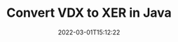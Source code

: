 ---
############################# Static ############################
layout: "auto-gen-conversion"
date: 2022-03-01T15:12:22
draft: false
otherformats: doc docm docx dot dotm dotx epub md odt ott pdf rtf tex txt vdx vsdm vsdx vssm vssx vstm vstx vsx vtx xps
breadcrumb: VDX to XER in Java

############################# Head ############################
head_title: "VDX to XER Converter in Java"
head_description: "Convert VDX to XER in Java using a few lines of code. Use the GroupDocs Document Conversion API to convert over 160 file formats."

############################# Header ############################
title: "Convert VDX to XER in Java"
description: "VDX to XER conversion with a few lines of Java code"
bg_image: "https://cms.admin.containerize.com/templates/aspose/App_Themes/V3/images/bg/header1.png"
bg_overlay: false
button:
    enable: true

############################# SubMenu ############################
submenu:
    enable: true

    left:
        img_alt: "GroupDocs.Conversion for Java"
        image: "https://cms.admin.containerize.com/templates/groupdocs/images/product-logos/90x90-noborder/groupdocs-conversion-java.png"
        product: "GroupDocs.Conversion"
        platform: "Java"



############################# About ############################
about:
    enable: true
    title: "About GroupDocs.Conversion for Java API"
    content: |
        [GroupDocs.Conversion for Java](https://products.groupdocs.com/conversion/java/) can be used to convert Microsoft Word, Excel, PowerPoint, PDF, Visio and other formats. GroupDocs.Conversion is a standalone API that is suitable for back-end and internal systems where high performance is required. It does not depend on any software such as Microsoft or Open Office.
    

overview:
    enable: true
    content: |
        Convert your VDX files to XER in Java easily. You can use just a couple of Java code lines in any platform of your choice like - Windows, Linux, macOS.
        You can try VDX to XER conversion for free and evaluate conversion results quality.  Along with simple file conversion scenarios you can try more advanced options for loading source VDX file and for saving output XER result. 
        
        For example, for the source VDX file you may use the following load options:

        * auto-detect file format;
        * specify password for protected files (if file format supports it);
        * replace missing fonts to preserve document appearance.
        
        There are also advanced convert options for the XER file:

        * convert specific document page or page range;
        * add a watermark to the converted XER file and many more.

        Once conversion is completed you can save your XER file to the local file path or any third-party storage like FTP, Amazon S3, Google Drive, Dropbox etc. Please note - to convert VDX to XER there is no need for any additional software installed - like MS Office, Open Office, Adobe Acrobat Reader etc.


############################# Steps ############################
steps:
    enable: true
    title_left: "Steps to convert VDX to XER in Java"
    content_left: |
        [GroupDocs.Conversion for Java](https://products.groupdocs.com/conversion/java/) makes it easy for developers to convert a VDX file to XER with a few lines of code.
        
        * Create an instance of the Converter class and provide the file VDX with the full path
        * Create and set ConvertOptions for XER type.
        * Call the Converter.Convert method and pass the full path and format (XER) as a parameter

    title_right: "System Requirements"
    content_right: |
        Basic conversion with GroupDocs.Conversion for Java can be done in just a few simple steps. Our APIs are supported on all major platforms and operating systems. Before executing the code below, make sure you have the following prerequisites installed on your system.

        * Operating systems: Microsoft Windows, Linux, MacOS
        * Development environments: NetBeans, Intellij IDEA, Eclipse, etc.
        * Java runtime: J2SE 6.0 and above
        * Get the latest GroupDocs.Conversion for Java from [Maven](https://repository.groupdocs.com/webapp/#/artifacts/browse/tree/General/repo/com/groupdocs/groupdocs-conversion)
         
    code: |
        ```java    
        // Load source file VDX for conversion
        Converter converter = new Converter("input.vdx");
        // Prepare conversion options for target format XER
        ConvertOptions convertOptions = new FileType().fromExtension("xer").getConvertOptions();
        // Convert to XER format
        converter.convert("output.xer", convertOptions);
        ```

demos:
    enable: true
    title: "VDX to XER Live Demo"
    content: |
       Convert VDX to XER now by visiting the [GroupDocs.Conversion App](https://products.groupdocs.app/conversion/family) website. Online demo has the following advantages
          

more_formats:
    enable: true
    title: "Other supported VDX conversions in Java"
    content: "You can also convert VDX to many other file formats. Please see the list below."
       
       
back_to_top:
    enable: true
---